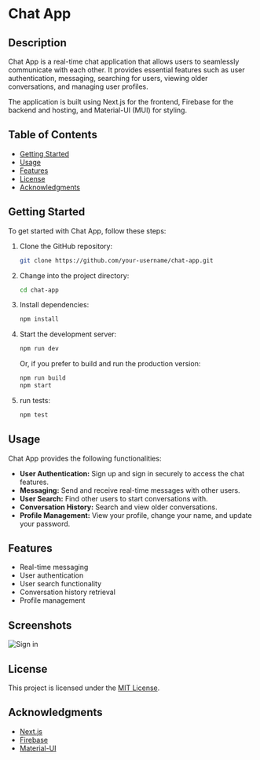 # Chat App

## Description

Chat App is a real-time chat application that allows users to seamlessly communicate with each other. It provides essential features such as user authentication, messaging, searching for users, viewing older conversations, and managing user profiles.

The application is built using Next.js for the frontend, Firebase for the backend and hosting, and Material-UI (MUI) for styling.

## Table of Contents
- [Getting Started](#getting-started)
- [Usage](#usage)
- [Features](#features)
- [License](#license)
- [Acknowledgments](#acknowledgments)
## Getting Started

To get started with Chat App, follow these steps:

1. Clone the GitHub repository:

    ```bash
    git clone https://github.com/your-username/chat-app.git
    ```

2. Change into the project directory:

    ```bash
    cd chat-app
    ```

3. Install dependencies:

    ```bash
    npm install
    ```

4. Start the development server:

    ```bash
    npm run dev
    ```

    Or, if you prefer to build and run the production version:

    ```bash
    npm run build
    npm start
    ```
5. run tests:
   ```bash
   npm test
   ```



## Usage

Chat App provides the following functionalities:

- **User Authentication:** Sign up and sign in securely to access the chat features.
- **Messaging:** Send and receive real-time messages with other users.
- **User Search:** Find other users to start conversations with.
- **Conversation History:** Search and view older conversations.
- **Profile Management:** View your profile, change your name, and update your password.

## Features

- Real-time messaging
- User authentication
- User search functionality
- Conversation history retrieval
- Profile management

## Screenshots

![Sign in](/screenshots/1.png)



## License

This project is licensed under the [MIT License](LICENSE).

## Acknowledgments

- [Next.js](https://nextjs.org/)
- [Firebase](https://firebase.google.com/)
- [Material-UI](https://mui.com/)
